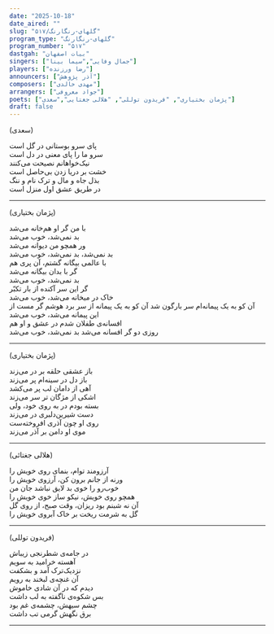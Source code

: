 ```yaml
---
date: "2025-10-18"
date_aired: ""
slug: "گلهای-رنگارنگ/۵۱۷"
program_type: "گلهای-رنگارنگ"
program_number: "۵۱۷"
dastgah: "بیات اصفهان"
singers: ["جمال وفایی","سیما بینا"]
players: ["رضا ورزنده"]
announcers: ["آذر پژوهش"]
composers: ["مهدی خالدی"]
arrangers: ["جواد معروفی"]
poets: ["پژمان بختیاری", "فریدون توللی", "هلالی جغتایی","سعدی"]
draft: false
---
```


(سعدی)

پای سرو بوستانی در گل است  
سرو ما را پای معنی در دل است  
نیک‌خواهانم نصیحت می‌کنند  
خشت بر دریا زدن بی‌حاصل است  
بذل جاه و مال و ترک نام و ننگ  
در طریق عشق اول منزل است  

---

(پژمان بختیاری)

با من گر او هم‌خانه می‌شد  
بد نمی‌شد، خوب می‌شد  
ور همچو من دیوانه می‌شد  
بد نمی‌شد، بد نمی‌شد، خوب می‌شد  
با عالمی بیگانه گشتم، آن پری هم  
گر با بدان بیگانه می‌شد  
بد نمی‌شد، خوب می‌شد  
گر این سر آکنده از بار تکبّر  
خاک در میخانه می‌شد، خوب می‌شد  
آن کو به یک پیمانه‌ام سر بارگون شد 
آن کو به یک پیمانه‌ از سر برد هوشم
گر مست از این پیمانه می‌شد، خوب می‌شد  
افسانه‌ی طفلان شدم در عشق و او هم  
روزی دو گر افسانه می‌شد
بد نمی‌شد، خوب می‌شد  

---

(پژمان بختیاری)

باز عشقی حلقه بر در می‌زند  
باز دل در سینه‌ام پر می‌زند  
آهی از دامان لب پر می‌کشد  
اشکی از مژگان تر سر می‌زند  
بسته بودم در به روی خود، ولی  
دست شیرین‌دلبری در می‌زند  
روی او چون آذری افروخته‌ست  
موی او دامن بر آذر می‌زند  

---

(هلالی جغتائی)

آرزومند توام، بنمای روی خویش را  
ورنه از جانم برون کن، آرزوی خویش را  
خوب‌رو را خوی بد لایق نباشد جان من  
همچو روی خویش، نیکو ساز خوی خویش را  
آن نه شبنم بود ریزان، وقت صبح، از روی گل  
گل به شرمت ریخت بر خاک آبروی خویش را  

---

(فریدون توللی)

در جامه‌ی شطرنجی زیباش  
آهسته خرامید به سویم  
نزدیک‌ترک آمد و بشکفت  
آن غنچه‌ی لبخند به رویم  
دیدم که در آن شادی خاموش  
بس شکوه‌ی ناگفته به لب داشت  
چشم سیهش، چشمه‌ی غم بود  
برق نگهش گرمی تب داشت  

---